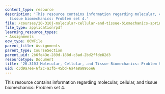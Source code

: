 ```yaml
---
content_type: resource
description: 'This resource contains information regarding molecular, cellular, and
  tissue biomechanics: Problem set 4.'
file: /courses/20-310j-molecular-cellular-and-tissue-biomechanics-spring-2015/c3d9a7ee6f2ca3fb45bd6a4a8a8966e6_MIT20_310JS15_PS4.pdf
file_type: application/pdf
learning_resource_types:
- Assignments
ocw_type: OCWFile
parent_title: Assignments
parent_type: CourseSection
parent_uid: 2b6fe43e-289d-188d-c3ad-2bd2ffde82d3
resourcetype: Document
title: '20.310J Molecular, Cellular, and Tissue Biomechanics: Problem Set 4'
uid: c3d9a7ee-6f2c-a3fb-45bd-6a4a8a8966e6
---
```

This resource contains information regarding molecular, cellular, and tissue biomechanics: Problem set 4.

